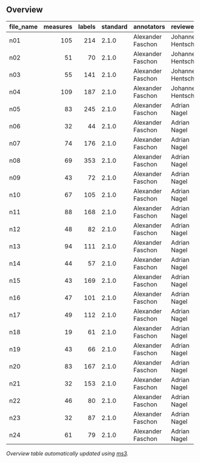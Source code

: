 

## Overview
|file_name|measures|labels|standard|   annotators    |    reviewers     |
|---------|-------:|-----:|--------|-----------------|------------------|
|n01      |     105|   214|2.1.0   |Alexander Faschon|Johannes Hentschel|
|n02      |      51|    70|2.1.0   |Alexander Faschon|Johannes Hentschel|
|n03      |      55|   141|2.1.0   |Alexander Faschon|Johannes Hentschel|
|n04      |     109|   187|2.1.0   |Alexander Faschon|Johannes Hentschel|
|n05      |      83|   245|2.1.0   |Alexander Faschon|Adrian Nagel      |
|n06      |      32|    44|2.1.0   |Alexander Faschon|Adrian Nagel      |
|n07      |      74|   176|2.1.0   |Alexander Faschon|Adrian Nagel      |
|n08      |      69|   353|2.1.0   |Alexander Faschon|Adrian Nagel      |
|n09      |      43|    72|2.1.0   |Alexander Faschon|Adrian Nagel      |
|n10      |      67|   105|2.1.0   |Alexander Faschon|Adrian Nagel      |
|n11      |      88|   168|2.1.0   |Alexander Faschon|Adrian Nagel      |
|n12      |      48|    82|2.1.0   |Alexander Faschon|Adrian Nagel      |
|n13      |      94|   111|2.1.0   |Alexander Faschon|Adrian Nagel      |
|n14      |      44|    57|2.1.0   |Alexander Faschon|Adrian Nagel      |
|n15      |      43|   169|2.1.0   |Alexander Faschon|Adrian Nagel      |
|n16      |      47|   101|2.1.0   |Alexander Faschon|Adrian Nagel      |
|n17      |      49|   112|2.1.0   |Alexander Faschon|Adrian Nagel      |
|n18      |      19|    61|2.1.0   |Alexander Faschon|Adrian Nagel      |
|n19      |      43|    66|2.1.0   |Alexander Faschon|Adrian Nagel      |
|n20      |      83|   167|2.1.0   |Alexander Faschon|Adrian Nagel      |
|n21      |      32|   153|2.1.0   |Alexander Faschon|Adrian Nagel      |
|n22      |      46|    80|2.1.0   |Alexander Faschon|Adrian Nagel      |
|n23      |      32|    87|2.1.0   |Alexander Faschon|Adrian Nagel      |
|n24      |      61|    79|2.1.0   |Alexander Faschon|Adrian Nagel      |


*Overview table automatically updated using [ms3](https://ms3.readthedocs.io/).*